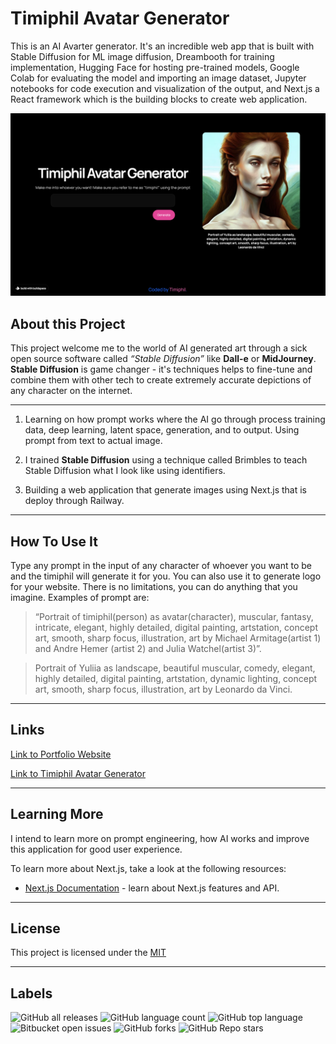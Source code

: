 # Timiphil Avatar Generator

This is an AI Avarter generator. It's an incredible web app that is built with Stable Diffusion for ML image diffusion, Dreambooth for training implementation, Hugging Face for hosting pre-trained models, Google Colab for evaluating the model and importing an image dataset, Jupyter notebooks for code execution and visualization of the output, and Next.js a React framework which is the building blocks to create web application.


<div align="center">

  ![Image](./assets/desktop-img.png)
  
</div>

## About this Project

This project welcome me to the world of AI generated art through a sick open source software called _“Stable Diffusion”_ like __Dall-e__ or __MidJourney__. __Stable Diffusion__ is game changer - it's techniques helps to fine-tune and combine them with other tech to create extremely accurate depictions of any character on the internet. 
***

1.  Learning on how prompt works where the AI go through process training data, deep learning, latent space, generation, and to output. Using prompt from text to actual image.

2. I trained __Stable Diffusion__ using a technique called Brimbles to teach Stable Diffusion what I look like using identifiers.

3. Building a web application that generate images using Next.js that is deploy through Railway.

***

## How To Use It

Type any prompt in the input of any character of whoever you want to be and the timiphil will generate it for you. You can also use it to generate logo for your website. There is no limitations, you can do anything that you imagine. Examples of prompt are:

> “Portrait of timiphil(person) as avatar(character), muscular, fantasy, intricate, elegant, highly detailed, digital painting, artstation, concept art, smooth, sharp focus, illustration, art by Michael Armitage(artist 1) and Andre Hemer (artist 2) and Julia Watchel(artist 3)”.


> Portrait of Yuliia as landscape, beautiful muscular, comedy, elegant, highly detailed, digital painting, artstation, dynamic lighting, concept art, smooth, sharp focus, illustration, art by Leonardo da Vinci.

***

## Links

[Link to Portfolio Website](https://timiphil.github.io/MyPortfolio/)

[Link to Timiphil Avatar Generator](https://ai-avatar-starter-production-2265.up.railway.app/)

***


## Learning More

I intend to learn more on prompt engineering, how AI works and improve this application for good user experience.

To learn more about Next.js, take a look at the following resources:

- [Next.js Documentation](https://nextjs.org/docs) - learn about Next.js features and API.
***
## License

This project is licensed under the [MIT](https://github.com/Timiphil/ai-avatar-generator/commit/c3d50e84a5fe1f3e8922c0f0ef3c9a13aee47ed6)

***
## Labels
![GitHub all releases](https://img.shields.io/github/downloads/{Timiphil}/{ai-avatar-generator}/total)
![GitHub language count](https://img.shields.io/github/languages/count/{Timiphil}/{ai-avatar-generator})
![GitHub top language](https://img.shields.io/github/languages/top/{Timiphil}/{ai-avatar-generator}?color=yellow)
![Bitbucket open issues](https://img.shields.io/bitbucket/issues/{Timiphil}/{ai-avatar-generator})
![GitHub forks](https://img.shields.io/github/forks/{Timiphil}/{ai-avatar-generator}?style=social)
![GitHub Repo stars](https://img.shields.io/github/stars/{Timiphil}/{ai-avatar-generator}?style=social)



